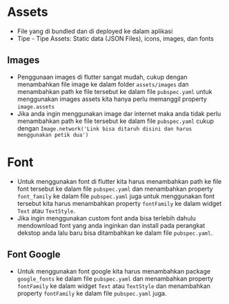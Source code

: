 # Assets
- File yang di bundled dan di deployed ke dalam aplikasi
- Tipe - Tipe Assets: Static data (JSON Files), icons, images, dan fonts 

## Images
- Penggunaan images di flutter sangat mudah, cukup dengan menambahkan file image
ke dalam folder `assets/images` dan menambahkan path ke file tersebut ke dalam
file `pubspec.yaml` untuk menggunakan images assets kita hanya perlu memanggil
property `image.assets`
- Jika anda ingin menggunakan image dar internet maka anda tidak perlu
  menambahkan path ke file tersebut ke dalam file `pubspec.yaml` cukup dengan
  `Image.network('Link bisa ditaruh disini dan harus menggunakan petik dua')`
  
# Font
- Untuk menggunakan font di flutter kita harus menambahkan path ke file font
  tersebut ke dalam file `pubspec.yaml` dan menambahkan property `font_family`
  ke dalam file `pubspec.yaml` juga untuk menggunakan font tersebut kita harus
    menambahkan property `fontFamily` ke dalam widget `Text` atau `TextStyle`.
- Jika ingin menggunakan custom font anda bisa terlebih dahulu mendownload font
  yang anda inginkan dan install pada perangkat dekstop anda lalu baru bisa
  ditambahkan ke dalam file `pubspec.yaml`.

## Font Google
- Untuk menggunakan font google kita harus menambahkan package `google_fonts`
  ke dalam file `pubspec.yaml` dan menambahkan property `fontFamily` ke dalam
  widget `Text` atau `TextStyle` dan menambahkan property `fontFamily` ke
  dalam file `pubspec.yaml` juga.